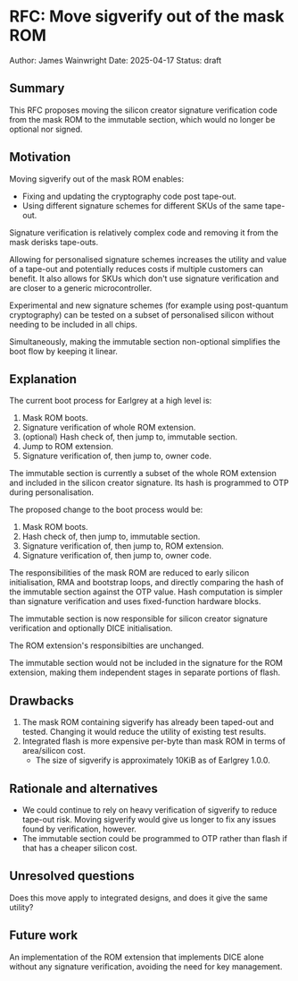 # RFC: Move sigverify out of the mask ROM

Author: James Wainwright
Date: 2025-04-17
Status: draft

## Summary

This RFC proposes moving the silicon creator signature verification code from the mask ROM to the immutable section, which would no longer be optional nor signed.

## Motivation

Moving sigverify out of the mask ROM enables:

* Fixing and updating the cryptography code post tape-out.
* Using different signature schemes for different SKUs of the same tape-out.

Signature verification is relatively complex code and removing it from the mask derisks tape-outs.

Allowing for personalised signature schemes increases the utility and value of a tape-out and potentially reduces costs if multiple customers can benefit. It also allows for SKUs which don't use signature verification and are closer to a generic microcontroller.

Experimental and new signature schemes (for example using post-quantum cryptography) can be tested on a subset of personalised silicon without needing to be included in all chips.

Simultaneously, making the immutable section non-optional simplifies the boot flow by keeping it linear.

## Explanation

The current boot process for Earlgrey at a high level is:

1. Mask ROM boots.
2. Signature verification of whole ROM extension.
3. (optional) Hash check of, then jump to, immutable section.
4. Jump to ROM extension.
5. Signature verification of, then jump to, owner code.

The immutable section is currently a subset of the whole ROM extension and included in the silicon creator signature. Its hash is programmed to OTP during personalisation.

The proposed change to the boot process would be:

1. Mask ROM boots.
2. Hash check of, then jump to, immutable section.
3. Signature verification of, then jump to, ROM extension.
4. Signature verification of, then jump to, owner code.

The responsibilities of the mask ROM are reduced to early silicon initialisation, RMA and bootstrap loops, and directly comparing the hash of the immutable section against the OTP value. Hash computation is simpler than signature verification and uses fixed-function hardware blocks.

The immutable section is now responsible for silicon creator signature verification and optionally DICE initialisation.

The ROM extension's responsibilties are unchanged.

The immutable section would not be included in the signature for the ROM extension, making them independent stages in separate portions of flash.

## Drawbacks

1. The mask ROM containing sigverify has already been taped-out and tested. Changing it would reduce the utility of existing test results.
2. Integrated flash is more expensive per-byte than mask ROM in terms of area/silicon cost.
   * The size of sigverify is approximately 10KiB as of Earlgrey 1.0.0.

## Rationale and alternatives

* We could continue to rely on heavy verification of sigverify to reduce tape-out risk. Moving sigverify would give us longer to fix any issues found by verification, however.
* The immutable section could be programmed to OTP rather than flash if that has a cheaper silicon cost.

## Unresolved questions

Does this move apply to integrated designs, and does it give the same utility?

## Future work

An implementation of the ROM extension that implements DICE alone without any signature verification, avoiding the need for key management.
